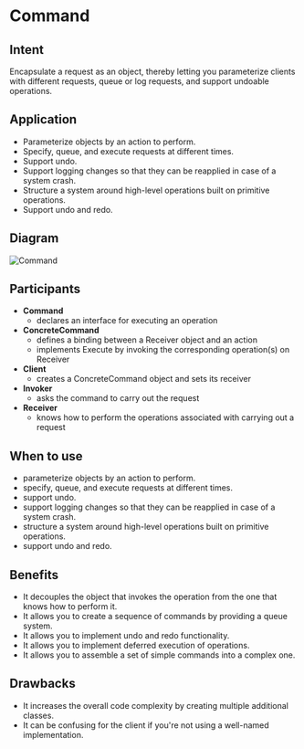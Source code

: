 # Command

## Intent

Encapsulate a request as an object, thereby letting you parameterize clients with different requests, queue or log requests, and support undoable operations.

## Application

* Parameterize objects by an action to perform.
* Specify, queue, and execute requests at different times.
* Support undo.
* Support logging changes so that they can be reapplied in case of a system crash.
* Structure a system around high-level operations built on primitive operations.
* Support undo and redo.

## Diagram

![Command](https://upload.wikimedia.org/wikipedia/commons/b/bf/Command_pattern.svg)

## Participants

* **Command**
  * declares an interface for executing an operation
* **ConcreteCommand**
    * defines a binding between a Receiver object and an action
    * implements Execute by invoking the corresponding operation(s) on Receiver
* **Client**
    * creates a ConcreteCommand object and sets its receiver
* **Invoker**
    * asks the command to carry out the request
* **Receiver**
    * knows how to perform the operations associated with carrying out a request

## When to use

* parameterize objects by an action to perform.
* specify, queue, and execute requests at different times.
* support undo.
* support logging changes so that they can be reapplied in case of a system crash.
* structure a system around high-level operations built on primitive operations.
* support undo and redo.

## Benefits

* It decouples the object that invokes the operation from the one that knows how to perform it.
* It allows you to create a sequence of commands by providing a queue system.
* It allows you to implement undo and redo functionality.
* It allows you to implement deferred execution of operations.
* It allows you to assemble a set of simple commands into a complex one.

## Drawbacks

* It increases the overall code complexity by creating multiple additional classes.
* It can be confusing for the client if you're not using a well-named implementation.
